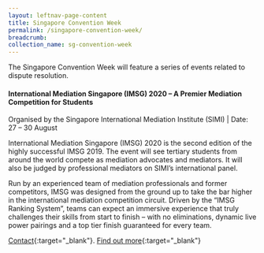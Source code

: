 ```yaml
---
layout: leftnav-page-content
title: Singapore Convention Week
permalink: /singapore-convention-week/
breadcrumb: 
collection_name: sg-convention-week
---
```

The Singapore Convention Week will feature a series of events related to dispute resolution. 

#### **International Mediation Singapore (IMSG) 2020 – A Premier Mediation Competition for Students** ####

Organised by the Singapore International Mediation Institute (SIMI) | Date: 27 – 30 August 
 
International Mediation Singapore (IMSG) 2020 is the second edition of the highly successful IMSG 2019. The event will see tertiary students from around the world compete as mediation advocates and mediators. It will also be judged by professional mediators on SIMI’s international panel. 
 
Run by an experienced team of mediation professionals and former competitors, IMSG was designed from the ground up to take the bar higher in the international mediation competition circuit. Driven by the “IMSG Ranking System”, teams can expect an immersive experience that truly challenges their skills from start to finish – with no eliminations, dynamic live power pairings and a top tier finish guaranteed for every team.
 
[Contact](mailto:imsg@simi.org.sg){:target="_blank"}. [Find out more](https://www.simi.org.sg){:target="_blank"}

